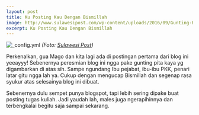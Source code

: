 ```yaml
---
layout: post
title: Ku Posting Kau Dengan Bismillah
image: http://www.sulawesipost.com/wp-content/uploads/2016/09/Gunting-Pita-1.jpg
excerpt: Ku Posting Kau Dengan Bismillah
---
```


![_config.yml](http://www.sulawesipost.com/wp-content/uploads/2016/09/Gunting-Pita-1.jpg)
*(Foto: [Sulawesi Post](http://www.sulawesipost.com/gunting-pita-2/))*

Perkenalkan, gua Mago dan kita lagi ada di postingan pertama dari blog ini yeeayyy! Sebenernya peresmian blog ini ngga pake gunting pita kaya yg digambarkan di atas sih. Sampe ngundang Ibu pejabat, ibu-ibu PKK, penari latar gitu ngga lah ya. Cukup dengan mengucap Bismillah dan segenap rasa syukur atas selesainya blog ini dibuat.

Sebenernya dulu sempet punya blogspot, tapi lebih sering dipake buat posting tugas kuliah. Jadi yaudah lah, males juga ngerapihinnya dan terbengkalai begitu saja sampai sekarang.